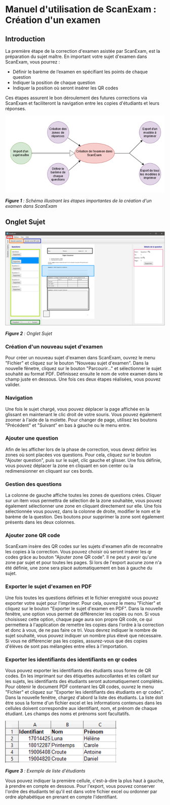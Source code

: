 # Manuel d'utilisation de ScanExam : Création d'un examen

## Introduction

La première étape de la correction d'examen asistée par ScanExam, est la préparation du sujet maître. En important votre sujet d'examen dans ScanExam, vous pourrez :
- Définir le barème de l’examen en spécifiant les points de chaque question
- Indiquer la position de chaque question
- Indiquer la position où seront insérer les QR codes

Ces étapes assurent le bon déroulement des futures corrections via ScanExam et faciliteront la navigation entre les copies d'étudiants et leurs réponses.

<img src="https://raw.githubusercontent.com/ScanExam/ScanExam/master/infos.readme.french/creation_schema.png">

***Figure 1** : Schéma illustrant les étapes importantes de la création d'un examen dans ScanExam*

## Onglet Sujet

<img src="https://raw.githubusercontent.com/ScanExam/ScanExam/master/infos.readme.french/onglet_sujet.png">

***Figure 2** : Onglet Sujet*

### Création d'un nouveau sujet d'examen

Pour créer un nouveau sujet d'examen dans ScanExam, ouvrez le menu "Fichier" et cliquez sur le bouton "Nouveau sujet d'examen". Dans la nouvelle fênetre, cliquez sur le bouton "Parcourir..." et sélectionner le sujet souhaité au format PDF. Définissez ensuite le nom de votre examen dans le champ juste en dessous. Une fois ces deux étapes réalisées, vous pouvez valider.

### Navigation

Une fois le sujet chargé, vous pouvez déplacer la page affichée en la glissant en maintenant le clic droit de votre souris. Vous pouvez également zoomer à l'aide de la molette. Pour changer de page, utilisez les boutons "Précédent" et "Suivant" en bas à gauche ou le menu entre.

### Ajouter une question

Afin de les afficher lors de la phase de correction, vous devez définir les zones où sont placées vos questions. Pour cela, cliquez sur le bouton "Ajouter question", puis sur le sujet, clic gauche et glisser. Une fois définie, vous pouvez déplacer la zone en cliquant en son center ou la redimensionner en cliquant sur ces bords.

### Gestion des questions

La colonne de gauche affiche toutes les zones de questions crées. Cliquer sur un item vous permettra de sélection de la zone souhaitée, vous pouvez également sélectionner une zone en cliquant directement sur elle. Une fois sélectionnée vous pouvez, dans la colonne de droite, modifier le nom et le barème de la question. Des boutons pour supprimer la zone sont également présents dans les deux colonnes.

### Ajouter zone QR code

ScanExam insère des QR codes sur les sujets d'examen afin de reconnaitre les copies à la correction. Vous pouvez choisir où seront insérer les qr codes grâce au bouton "Ajouter zone QR code". Il ne peut y avoir qu'une zone par sujet et pour toutes les pages. Si lors de l'export aucune zone n'a été définie, une zone sera placé automatiquement en bas à gauche du sujet.

### Exporter le sujet d'examen en PDF

Une fois toutes les questions définies et le fichier enregistré vous pouvez exporter votre sujet pour l'imprimer. Pour cela, ouvrez le menu "Fichier" et cliquez sur le bouton "Exporter le sujet d'examen en PDF". Dans la nouvelle fenêtre, une option vous permet de différencier les copies ou non. Si vous choisissez cette option, chaque page aura son propre QR code, ce qui permettera à l'application de remettre les copies dans l'ordre à la correction et donc à vous, de ne pas faire ce tri. Vous devrez indiquer le nombre de sujet souhaité, vous pouvez indiquer un nombre plus élevé que nécessaire. Si vous ne différencier pas les copies, assurez-vous que des copies d'élèves de sont pas mélangées entre elles à l'importation.

### Exporter les identifiants des identifiants en qr codes

Vous pouvez exporter les identifiants des étudiants sous forme de QR codes. En les imprimant sur des étiquettes autocollantes et les collant sur les sujets, les identifiants des étudiants seront automatiquement complétés. Pour obtenir le document PDF contenant les QR codes, ouvrez le menu "Fichier" et cliquez sur "Exporter les identifiants des étudiants en qr codes". Dans la nouvelle fenêtre, chargez d'abord la liste des étudiants. La liste doit être sous la forme d'un fichier excel et les informations contenues dans les cellules doivent correspondre aux identifiant, nom, et prénom de chaque étudiant. Les champs des noms et prénoms sont facultatifs.

<img src="https://raw.githubusercontent.com/ScanExam/ScanExam/master/infos.readme.french/liste-etudiants-exemple1.png">

***Figure 3** : Exemple de liste d'étudiants*

Vous pouvez indiquer la première cellule, c'est-à-dire la plus haut à gauche, à prendre en compte en dessous. Pour l'export, vous pouvez conserver l'ordre des étudiants tel qu'il est dans votre fichier excel ou ordonner par ordre alphabétique en prenant en compte l'identifiant.
